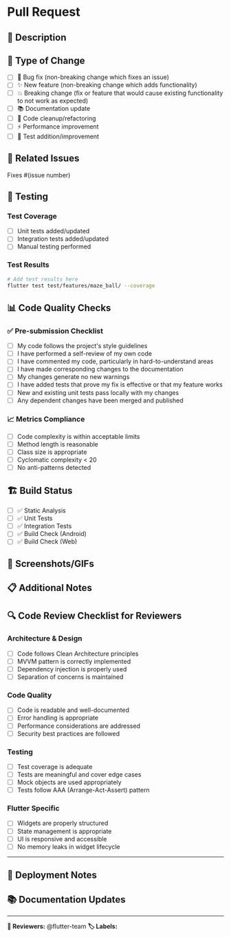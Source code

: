 # Pull Request

## 📝 Description
<!-- Describe your changes in detail -->

## 🎯 Type of Change
<!-- Mark with an `x` all the types that apply to this PR -->

- [ ] 🐛 Bug fix (non-breaking change which fixes an issue)
- [ ] ✨ New feature (non-breaking change which adds functionality)
- [ ] 💥 Breaking change (fix or feature that would cause existing functionality to not work as expected)
- [ ] 📚 Documentation update
- [ ] 🧹 Code cleanup/refactoring
- [ ] ⚡ Performance improvement
- [ ] 🧪 Test addition/improvement

## 🔗 Related Issues
<!-- Link to any related issues -->
Fixes #(issue number)

## 🧪 Testing
<!-- Describe the tests that you ran to verify your changes -->

### Test Coverage
- [ ] Unit tests added/updated
- [ ] Integration tests added/updated
- [ ] Manual testing performed

### Test Results
```bash
# Add test results here
flutter test test/features/maze_ball/ --coverage
```

## 📊 Code Quality Checks

### ✅ Pre-submission Checklist
- [ ] My code follows the project's style guidelines
- [ ] I have performed a self-review of my own code
- [ ] I have commented my code, particularly in hard-to-understand areas
- [ ] I have made corresponding changes to the documentation
- [ ] My changes generate no new warnings
- [ ] I have added tests that prove my fix is effective or that my feature works
- [ ] New and existing unit tests pass locally with my changes
- [ ] Any dependent changes have been merged and published

### 📈 Metrics Compliance
- [ ] Code complexity is within acceptable limits
- [ ] Method length is reasonable
- [ ] Class size is appropriate
- [ ] Cyclomatic complexity < 20
- [ ] No anti-patterns detected

## 🏗️ Build Status
<!-- This will be automatically updated by CI/CD -->
- [ ] ✅ Static Analysis
- [ ] ✅ Unit Tests  
- [ ] ✅ Integration Tests
- [ ] ✅ Build Check (Android)
- [ ] ✅ Build Check (Web)

## 📱 Screenshots/GIFs
<!-- If applicable, add screenshots or GIFs to demonstrate the changes -->

## 📋 Additional Notes
<!-- Any additional information that reviewers should know -->

## 🔍 Code Review Checklist for Reviewers

### Architecture & Design
- [ ] Code follows Clean Architecture principles
- [ ] MVVM pattern is correctly implemented
- [ ] Dependency injection is properly used
- [ ] Separation of concerns is maintained

### Code Quality
- [ ] Code is readable and well-documented
- [ ] Error handling is appropriate
- [ ] Performance considerations are addressed
- [ ] Security best practices are followed

### Testing
- [ ] Test coverage is adequate
- [ ] Tests are meaningful and cover edge cases
- [ ] Mock objects are used appropriately
- [ ] Tests follow AAA (Arrange-Act-Assert) pattern

### Flutter Specific
- [ ] Widgets are properly structured
- [ ] State management is appropriate
- [ ] UI is responsive and accessible
- [ ] No memory leaks in widget lifecycle

---

## 🚀 Deployment Notes
<!-- Information for deployment (if applicable) -->

## 📚 Documentation Updates
<!-- List any documentation that needs to be updated -->

---

**👥 Reviewers:** @flutter-team
**🏷️ Labels:** <!-- Add relevant labels -->